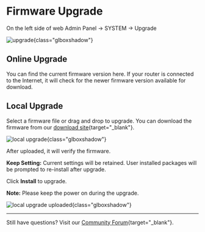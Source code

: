 # Firmware Upgrade

On the left side of web Admin Panel -> SYSTEM -> Upgrade

![upgrade](https://static.gl-inet.com/docs/en/4/tutorials/upgrade/upgrade.png){class="glboxshadow"}

## Online Upgrade

You can find the current firmware version here. If your router is connected to the Internet, it will check for the newer firmware version available for download.

## Local Upgrade

Select a firmware file or drag and drop to upgrade. You can download the firmware from our [download site](https://dl.gl-inet.com){target="_blank"}.

![local upgrade](https://static.gl-inet.com/docs/en/4/tutorials/upgrade/local_upgrade.png){class="glboxshadow"}

After uploaded, it will verify the firmware.

**Keep Setting:** Current settings will be retained. User installed packages will be prompted to re-install after upgrade.

Click **Install** to upgrade. 

**Note:** Please keep the power on during the upgrade.

![local upgrade uploaded](https://static.gl-inet.com/docs/en/4/tutorials/upgrade/local_upgrade_uploaded.png){class="glboxshadow"}

---

Still have questions? Visit our [Community Forum](https://forum.gl-inet.com){target="_blank"}.
